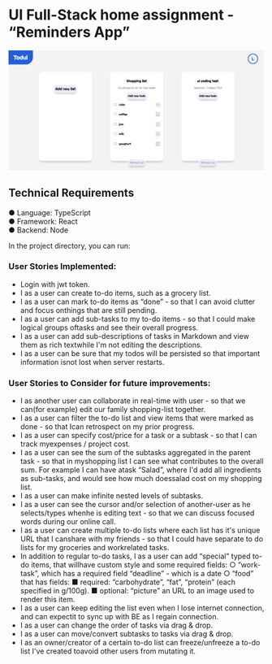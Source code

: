 # UI Full-Stack home assignment - “Reminders App”

![Screenshot](Todui-screenshot.png)

## Technical Requirements
● Language: TypeScript <br />
● Framework: React <br />
● Backend: Node

In the project directory, you can run:

### User Stories Implemented:

- Login with jwt token.
- I as a user can create to-do items, such as a grocery list.
- I as a user can mark to-do items as “done” - so that I can avoid clutter and focus onthings that are still pending.
- I as a user can add sub-tasks to my to-do items - so that I could make logical groups oftasks and see their overall progress.
- I as a user can add sub-descriptions of tasks in Markdown and view them as rich textwhile I'm not editing the descriptions.
- I as a user can be sure that my todos will be persisted so that important information isnot lost when server restarts.



### User Stories to Consider for future improvements:

- I as another user can collaborate in real-time with user - so that we can(for example) edit our family shopping-list together.
- I as a user can filter the to-do list and view items that were marked as done - so that Ican retrospect on my prior progress.
- I as a user can specify cost/price for a task or a subtask - so that I can track myexpenses / project cost.
- I as a user can see the sum of the subtasks aggregated in the parent task - so that in myshopping list I can see what contributes to the overall sum. For example I can have atask “Salad”, where I'd add all ingredients as sub-tasks, and would see how much doessalad cost on my shopping list.
- I as a user can make infinite nested levels of subtasks.
- I as a user can see the cursor and/or selection of another-user as he selects/types whenhe is editing text - so that we can discuss focused words during our online call.
- I as a user can create multiple to-do lists where each list has it's unique URL that I canshare with my friends - so that I could have separate to do lists for my groceries and workrelated tasks.
- In addition to regular to-do tasks, I as a user can add “special” typed to-do items, that willhave custom style and some required fields:
  ○ ”work-task”, which has a required field “deadline” - which is a date
  ○ “food” that has fields:
    ■ required: “carbohydrate”, “fat”, “protein” (each specified in g/100g).
    ■ optional: “picture” an URL to an image used to render this item.
- I as a user can keep editing the list even when I lose internet connection, and can expectit to sync up with BE as I regain connection.
- I as a user can change the order of tasks via drag & drop.
- I as a user can move/convert subtasks to tasks via drag & drop.
- I as an owner/creator of a certain to-do list can freeze/unfreeze a to-do list I've created toavoid other users from mutating it.
